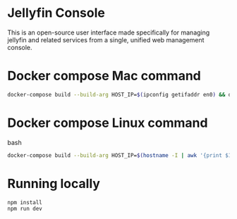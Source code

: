 # Jellyfin Console
This is an open-source user interface made specifically for managing jellyfin and related services from a single, unified web management console. 

# Docker compose Mac command

```bash
docker-compose build --build-arg HOST_IP=$(ipconfig getifaddr en0) && docker-compose up
```


# Docker compose Linux command

bash
```bash
docker-compose build --build-arg HOST_IP=$(hostname -I | awk '{print $1}') && docker-compose up
```

# Running locally
```
npm install
npm run dev
```
